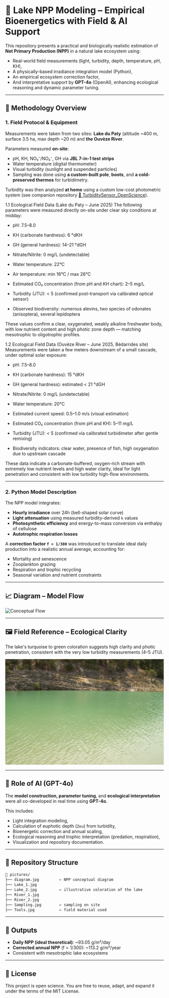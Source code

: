 # 🌿 Lake NPP Modeling – Empirical Bioenergetics with Field & AI Support

This repository presents a practical and biologically realistic estimation of **Net Primary Production (NPP)** in a natural lake ecosystem using:

- Real-world field measurements (light, turbidity, depth, temperature, pH, KH),
- A physically-based irradiance integration model (Python),
- An empirical ecosystem correction factor,
- And interpretative support by **GPT-4o** (OpenAI), enhancing ecological reasoning and dynamic parameter tuning.

---

## 🧪 Methodology Overview

### 1. **Field Protocol & Equipment**

Measurements were taken from two sites: **Lake du Paty** (altitude ~400 m, surface 3.5 ha, max depth ~20 m) and **the Ouvèze River**.

Parameters measured **on-site**:
- pH, KH, NO₃⁻/NO₂⁻, GH via **JBL 7-in-1 test strips**
- Water temperature (digital thermometer)
- Visual turbidity (sunlight and suspended particles)
- Sampling was done using **a custom-built pole**, **boots**, and **a cold-preserved thermos** for turbidimetry.

Turbidity was then analyzed **at home** using a custom low-cost photometric system (see companion repository [📎 TurbiditySensor_OpenScience](https://github.com/Jerome-openclassroom/TurbiditySensor_OpenScience)).

1.1 Ecological Field Data (Lake du Paty – June 2025)
The following parameters were measured directly on-site under clear sky conditions at midday:

- pH: 7.5–8.0

- KH (carbonate hardness): 6 °dKH

- GH (general hardness): 14–21 °dGH

- Nitrate/Nitrite: 0 mg/L (undetectable)

- Water temperature: 22°C

- Air temperature: min 16°C / max 26°C

- Estimated CO₂ concentration (from pH and KH chart): 2–5 mg/L

- Turbidity (JTU): < 5 (confirmed post-transport via calibrated optical sensor)

- Observed biodiversity: numerous alevins, two species of odonates (anisoptera), several lepidoptera

These values confirm a clear, oxygenated, weakly alkaline freshwater body, with low nutrient content and high photic zone depth — matching mesotrophic to oligotrophic profiles.

1.2 Ecological Field Data (Ouvèze River – June 2025, Bédarrides site)
Measurements were taken a few meters downstream of a small cascade, under optimal solar exposure:

- pH: 7.5–8.0

- KH (carbonate hardness): 15 °dKH

- GH (general hardness): estimated < 21 °dGH

- Nitrate/Nitrite: 0 mg/L (undetectable)

- Water temperature: 20°C

- Estimated current speed: 0.5–1.0 m/s (visual estimation)

- Estimated CO₂ concentration (from pH and KH): 5–11 mg/L

- Turbidity (JTU): < 5 (confirmed via calibrated turbidimeter after gentle remixing)

- Biodiversity indicators: clear water, presence of fish, high oxygenation due to upstream cascade

These data indicate a carbonate-buffered, oxygen-rich stream with extremely low nutrient levels and high water clarity, ideal for light penetration and consistent with low turbidity high-flow environments.

---

### 2. **Python Model Description**

The NPP model integrates:

- **Hourly irradiance** over 24h (bell-shaped solar curve)
- **Light attenuation** using measured turbidity-derived `k` values
- **Photosynthetic efficiency** and energy-to-mass conversion via enthalpy of cellulose
- **Autotrophic respiration losses**

A **correction factor `f = 1/300`** was introduced to translate ideal daily production into a realistic annual average, accounting for:

- Mortality and senescence
- Zooplankton grazing
- Respiration and trophic recycling
- Seasonal variation and nutrient constraints

---

## 📈 Diagram – Model Flow

![Conceptual Flow](pictures/diagram.JPG)

---

## 🖼️ Field Reference – Ecological Clarity

The lake's turquoise to green coloration suggests high clarity and photic penetration, consistent with the very low turbidity measurements (4–5 JTU).

![Lake View](pictures/Lake_2.JPG)

---

## 🤖 Role of AI (GPT-4o)

The **model construction, parameter tuning**, and **ecological interpretation** were all co-developed in real time using **GPT-4o**.

This includes:
- Light integration modeling,
- Calculation of euphotic depth (`Zeu`) from turbidity,
- Bioenergetic correction and annual scaling,
- Ecological reasoning and trophic interpretation (predation, respiration),
- Visualization and repository documentation.

---

## 📂 Repository Structure

```
📁 pictures/
├── diagram.jpg         ← NPP conceptual diagram
├── Lake_1.jpg
├── Lake_2.jpg          ← illustrative coloration of the lake
├── River_1.jpg
├── River_2.jpg
├── Sampling.jpg        ← sampling on site
├── Tools.jpg           ← field material used
```

---

## 🔬 Outputs

- **Daily NPP (ideal theoretical)**: ~93.05 g/m²/day
- **Corrected annual NPP** (f = 1/300): ~113.2 g/m²/year
- Consistent with mesotrophic lake ecosystems

---

## 📜 License

This project is open science. You are free to reuse, adapt, and expand it under the terms of the MIT License.
